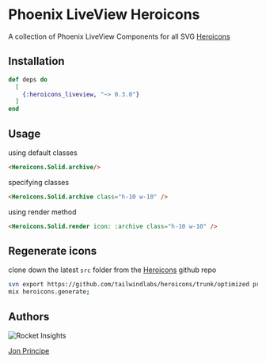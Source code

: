 # Phoenix LiveView Heroicons

A collection of Phoenix LiveView Components for all SVG [Heroicons](https://heroicons.com)

## Installation

```elixir
def deps do
  [
    {:heroicons_liveview, "~> 0.3.0"}
  ]
end
```

## Usage

using default classes
```html
<Heroicons.Solid.archive/>
```

specifying classes
```html
<Heroicons.Solid.archive class="h-10 w-10" />
```

using render method
```html
<Heroicons.Solid.render icon: :archive class="h-10 w-10" />
```

## Regenerate icons

clone down the latest `src` folder from the [Heroicons](https://github.com/tailwindlabs/heroicons) github repo
```bash
svn export https://github.com/tailwindlabs/heroicons/trunk/optimized priv/heroicons/src --force;
mix heroicons.generate;
```

## Authors

![Rocket Insights](https://www.rocketinsights.com/images/rocket_partofdept_logo.svg)

[Jon Principe](https://github.com/jprincipe)

